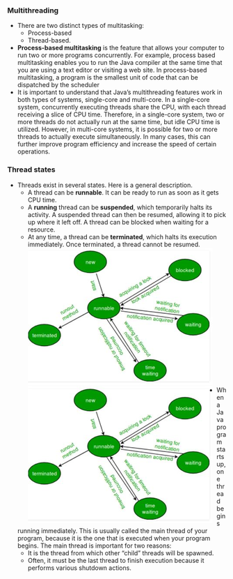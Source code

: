 ### Multithreading

- There are two distinct types of multitasking:
  - Process-based
  - Thread-based.
- **Process-based multitasking** is the feature that
  allows your computer to run two or more programs concurrently. For example, process based multitasking enables you to run the Java compiler at the same time that you are using a text editor or visiting a web site. In process-based multitasking, a program is the smallest
  unit of code that can be dispatched by the scheduler
- It is important to
  understand that Java’s multithreading features work in both types of systems, single-core and multi-core. In a single-core system, concurrently executing threads share the CPU, with each thread receiving a slice of CPU time. Therefore, in a single-core system, two or more threads do not actually
  run at the same time, but idle CPU time is utilized. However, in multi-core systems, it is possible for two or more threads to actually execute simultaneously. In many cases, this can further improve program efficiency and increase the speed of certain operations.

### Thread states

- Threads exist in several states. Here is a general description.
  - A thread can be **runnable**. It can be ready to run as soon as it gets CPU time.
  - A **running** thread can be **suspended**, which temporarily halts its activity. A suspended thread can then be resumed, allowing it to pick up where it left off. A thread can be blocked when waiting for a resource.
  - At any time, a thread can be **terminated**, which halts its execution immediately. Once terminated, a thread
    cannot be resumed.
    ![](img\threadLifecycle.JPG)
    <img src="img\threadLifecycle.JPG"
     alt="Markdown Monster icon"
     style="float: left; margin-right: 10px;" />
- When a Java program starts up, one thread begins running immediately. This is usually
  called the main thread of your program, because it is the one that is executed when your
  program begins. The main thread is important for two reasons:
  - It is the thread from which other “child” threads will be spawned.
  - Often, it must be the last thread to finish execution because it performs various
    shutdown actions.
